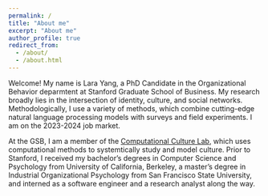 ```yaml
---
permalink: /
title: "About me"
excerpt: "About me"
author_profile: true
redirect_from: 
  - /about/
  - /about.html
---
```


Welcome! My name is Lara Yang, a PhD Candidate in the Organizational Behavior deparmtent at Stanford Graduate School of Business. My research broadly lies in the intersection of identity, culture, and social networks. Methodologically, I use a variety of methods, which combine cutting-edge natural language processing models with surveys and field experiments. I am on the 2023-2024 job market.

At the GSB, I am a member of the [Computational Culture Lab](https://www.comp-culture.org/), which uses computational methods to systemtically study and model culture. Prior to Stanford, I received my bachelor’s degrees in Computer Science and Psychology from University of California, Berkeley, a master’s degree in Industrial Organizational Psychology from San Francisco State University, and interned as a software engineer and a research analyst along the way.